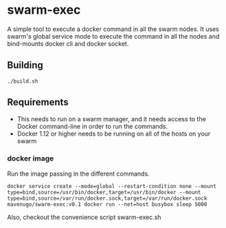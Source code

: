 # swarm-exec
A simple tool to execute a docker command in all the swarm nodes. It uses swarm's global service mode to execute the command in all the nodes and bind-mounts docker cli and docker socket.

## Building
`./build.sh`

## Requirements
- This needs to run on a swarm manager, and it needs access to the Docker command-line in order to run the commands.
- Docker 1.12 or higher needs to be running on all of the hosts on your swarm

### docker image
Run the image passing in the different commands.

```
docker service create --mode=global --restart-condition none --mount type=bind,source=/usr/bin/docker,target=/usr/bin/docker --mount type=bind,source=/var/run/docker.sock,target=/var/run/docker.sock mavenugo/swarm-exec:v0.1 docker run --net=host busybox sleep 5000
```

Also, checkout the convenience script swarm-exec.sh
